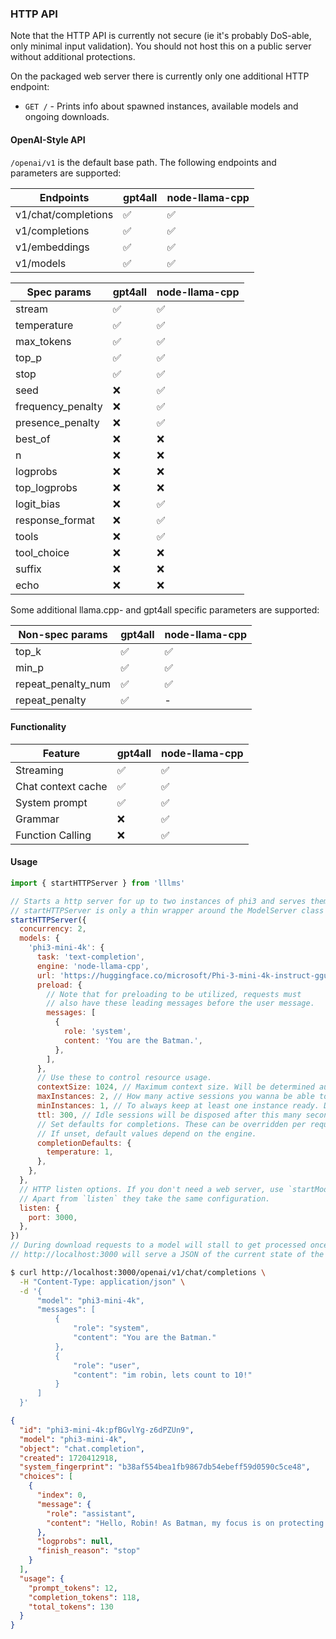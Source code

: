 ### HTTP API

Note that the HTTP API is currently not secure (ie it's probably DoS-able, only minimal input validation). You should not host this on a public server without additional protections.

On the packaged web server there is currently only one additional HTTP endpoint:

- `GET /` - Prints info about spawned instances, available models and ongoing downloads.

#### OpenAI-Style API

`/openai/v1` is the default base path. The following endpoints and parameters are supported:

| Endpoints           | gpt4all | node-llama-cpp |
| ------------------- | ------- | -------------- |
| v1/chat/completions | ✅      | ✅             |
| v1/completions      | ✅      | ✅             |
| v1/embeddings       | ✅      | ✅             |
| v1/models           | ✅      | ✅             |

| Spec params         | gpt4all | node-llama-cpp |
| ------------------- | ------- | -------------- |
| stream              | ✅      | ✅             |
| temperature         | ✅      | ✅             |
| max_tokens          | ✅      | ✅             |
| top_p               | ✅      | ✅             |
| stop                | ✅      | ✅             |
| seed                | ❌      | ✅             |
| frequency_penalty   | ❌      | ✅             |
| presence_penalty    | ❌      | ✅             |
| best_of             | ❌      | ❌             |
| n                   | ❌      | ❌             |
| logprobs            | ❌      | ❌             |
| top_logprobs        | ❌      | ❌             |
| logit_bias          | ❌      | ✅             |
| response_format     | ❌      | ✅             |
| tools               | ❌      | ✅             |
| tool_choice         | ❌      | ❌             |
| suffix              | ❌      | ❌             |
| echo                | ❌      | ❌             |

Some additional llama.cpp- and gpt4all specific parameters are supported:

| Non-spec params     | gpt4all | node-llama-cpp |
| ------------------- | ------- | -------------- |
| top_k               | ✅      | ✅             |
| min_p               | ✅      | ✅             |
| repeat_penalty_num  | ✅      | ✅             |
| repeat_penalty      | ✅      | -              |

#### Functionality

| Feature               | gpt4all | node-llama-cpp |
| --------------------- | ------- | -------------- |
| Streaming             | ✅      | ✅             |
| Chat context cache    | ✅      | ✅             |
| System prompt         | ✅      | ✅             |
| Grammar               | ❌      | ✅             |
| Function Calling      | ❌      | ✅             |

#### Usage

```js lllms.js
import { startHTTPServer } from 'lllms'

// Starts a http server for up to two instances of phi3 and serves them via openai API.
// startHTTPServer is only a thin wrapper around the ModelServer class that spawns a web server.
startHTTPServer({
  concurrency: 2,
  models: {
    'phi3-mini-4k': {
      task: 'text-completion',
      engine: 'node-llama-cpp',
      url: 'https://huggingface.co/microsoft/Phi-3-mini-4k-instruct-gguf/resolve/main/Phi-3-mini-4k-instruct-q4.gguf',
      preload: {
        // Note that for preloading to be utilized, requests must
        // also have these leading messages before the user message.
        messages: [
          {
            role: 'system',
            content: 'You are the Batman.',
          },
        ],
      },
      // Use these to control resource usage.
      contextSize: 1024, // Maximum context size. Will be determined automatically if not set.
      maxInstances: 2, // How many active sessions you wanna be able to cache at the same time.
      minInstances: 1, // To always keep at least one instance ready. Defaults to 0.
      ttl: 300, // Idle sessions will be disposed after this many seconds.
      // Set defaults for completions. These can be overridden per request.
      // If unset, default values depend on the engine.
      completionDefaults: {
        temperature: 1,
      },
    },
  },
  // HTTP listen options. If you don't need a web server, use `startModelServer` or `new ModelServer()`.
  // Apart from `listen` they take the same configuration.
  listen: {
    port: 3000,
  },
})
// During download requests to a model will stall to get processed once the model is ready.
// http://localhost:3000 will serve a JSON of the current state of the server.
```
```sh
$ curl http://localhost:3000/openai/v1/chat/completions \
  -H "Content-Type: application/json" \
  -d '{
      "model": "phi3-mini-4k",
      "messages": [
          {
              "role": "system",
              "content": "You are the Batman."
          },
          {
              "role": "user",
              "content": "im robin, lets count to 10!"
          }
      ]
  }'
```
```json
{
  "id": "phi3-mini-4k:pfBGvlYg-z6dPZUn9",
  "model": "phi3-mini-4k",
  "object": "chat.completion",
  "created": 1720412918,
  "system_fingerprint": "b38af554bea1fb9867db54ebeff59d0590c5ce48",
  "choices": [
    {
      "index": 0,
      "message": {
        "role": "assistant",
        "content": "Hello, Robin! As Batman, my focus is on protecting Gotham City and ensuring justice prevails. However, let's have a quick exercise to lighten the mood. Ready?\n\n1... 2... 3... 4... 5... 6... 7... 8... 9... And 10! Great job!\n\nRemember, my mission as Batman never ends, but it's always good to recharge and have fun alongside our partners. Let's keep Gotham safe together."
      },
      "logprobs": null,
      "finish_reason": "stop"
    }
  ],
  "usage": {
    "prompt_tokens": 12,
    "completion_tokens": 118,
    "total_tokens": 130
  }
}
```